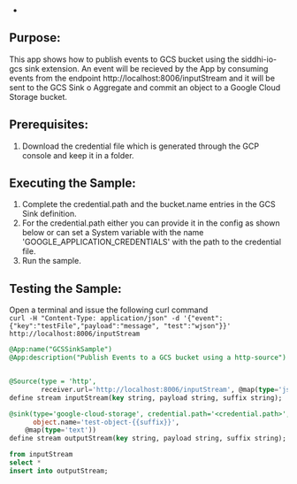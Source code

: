 *
## Purpose:
This app shows how to publish events to GCS bucket using the siddhi-io-gcs sink extension. An event will be recieved
 by the App by consuming events from the endpoint http://localhost:8006/inputStream and it will be sent to the GCS Sink
o Aggregate and commit an object to a Google Cloud Storage bucket.

## Prerequisites:
1. Download the credential file which is generated through the GCP console and keep it in a folder.

## Executing the Sample:
1. Complete the credential.path and the bucket.name entries in the GCS Sink definition.
2. For the credential.path either you can provide it in the config as shown below or can set a System variable with the name
'GOOGLE_APPLICATION_CREDENTIALS' with the path to the credential file.
3. Run the sample.

## Testing the Sample:
Open a terminal and issue the following curl command\
`curl -H "Content-Type: application/json" -d '{"event":{"key":"testFile","payload":"message", "test":"wjson"}}' http://localhost:8006/inputStream`

```sql
@App:name("GCSSinkSample")
@App:description("Publish Events to a GCS bucket using a http-source")


@Source(type = 'http',
        receiver.url='http://localhost:8006/inputStream', @map(type='json'))
define stream inputStream(key string, payload string, suffix string);

@sink(type='google-cloud-storage', credential.path='<credential.path>', bucket.name='<bucket.name>',
      object.name='test-object-{{suffix}}',
    @map(type='text'))
define stream outputStream(key string, payload string, suffix string);

from inputStream
select *
insert into outputStream;
```